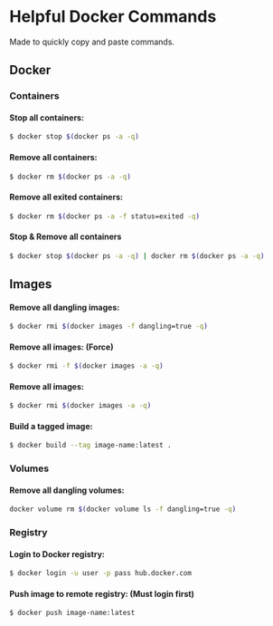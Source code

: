# Helpful Docker Commands
Made to quickly copy and paste commands.
## Docker

### Containers

#### Stop all containers:
```bash 
$ docker stop $(docker ps -a -q)
```

#### Remove all containers:
```bash
$ docker rm $(docker ps -a -q)
```

#### Remove all exited containers:
```bash
$ docker rm $(docker ps -a -f status=exited -q)
```

#### Stop & Remove all containers
```bash
$ docker stop $(docker ps -a -q) | docker rm $(docker ps -a -q)
```

## Images

#### Remove all dangling images:
```bash
$ docker rmi $(docker images -f dangling=true -q)
```

#### Remove all images: (Force)
```bash
$ docker rmi -f $(docker images -a -q)
```

#### Remove all images:
```bash
$ docker rmi $(docker images -a -q)
```

#### Build a tagged image:
```bash
$ docker build --tag image-name:latest .
```

### Volumes

#### Remove all dangling volumes:
```bash
docker volume rm $(docker volume ls -f dangling=true -q)
```

### Registry

#### Login to Docker registry:
```bash
$ docker login -u user -p pass hub.docker.com
```

#### Push image to remote registry: (Must login first)
```bash
$ docker push image-name:latest
```